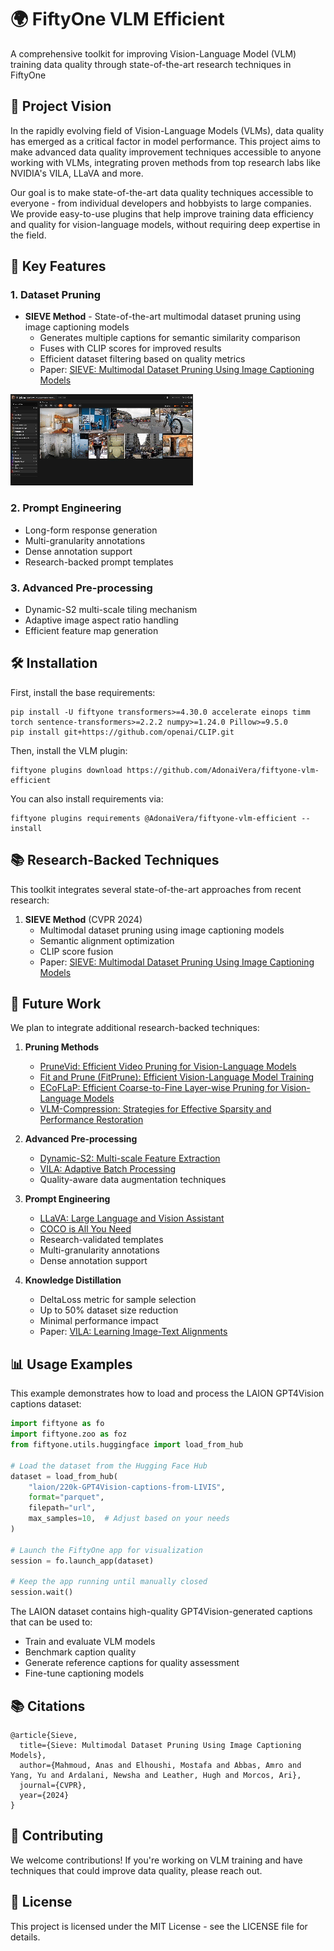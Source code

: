 # 🌍 FiftyOne VLM Efficient
A comprehensive toolkit for improving Vision-Language Model (VLM) training data quality through state-of-the-art research techniques in FiftyOne

## 🎯 Project Vision

In the rapidly evolving field of Vision-Language Models (VLMs), data quality has emerged as a critical factor in model performance. This project aims to make advanced data quality improvement techniques accessible to anyone working with VLMs, integrating proven methods from top research labs like NVIDIA's VILA, LLaVA and more.

Our goal is to make state-of-the-art data quality techniques accessible to everyone - from individual developers and hobbyists to large companies. We provide easy-to-use plugins that help improve training data efficiency and quality for vision-language models, without requiring deep expertise in the field.

## 🚀 Key Features

### 1. Dataset Pruning
- **SIEVE Method** - State-of-the-art multimodal dataset pruning using image captioning models
  - Generates multiple captions for semantic similarity comparison
  - Fuses with CLIP scores for improved results
  - Efficient dataset filtering based on quality metrics
  - Paper: [SIEVE: Multimodal Dataset Pruning Using Image Captioning Models](https://openaccess.thecvf.com/content/CVPR2024/papers/Mahmoud_Sieve_Multimodal_Dataset_Pruning_using_Image_Captioning_Models_CVPR_2024_paper.pdf)

![sieve-pluging](assets/sieve.gif)

### 2. Prompt Engineering
- Long-form response generation
- Multi-granularity annotations
- Dense annotation support
- Research-backed prompt templates

### 3. Advanced Pre-processing
- Dynamic-S2 multi-scale tiling mechanism
- Adaptive image aspect ratio handling
- Efficient feature map generation

## 🛠️ Installation

First, install the base requirements:

```shell
pip install -U fiftyone transformers>=4.30.0 accelerate einops timm torch sentence-transformers>=2.2.2 numpy>=1.24.0 Pillow>=9.5.0
pip install git+https://github.com/openai/CLIP.git
```

Then, install the VLM plugin:

```shell
fiftyone plugins download https://github.com/AdonaiVera/fiftyone-vlm-efficient
```

You can also install requirements via:

```shell
fiftyone plugins requirements @AdonaiVera/fiftyone-vlm-efficient --install
```

## 📚 Research-Backed Techniques

This toolkit integrates several state-of-the-art approaches from recent research:

1. **SIEVE Method** (CVPR 2024)
   - Multimodal dataset pruning using image captioning models
   - Semantic alignment optimization
   - CLIP score fusion
   - Paper: [SIEVE: Multimodal Dataset Pruning Using Image Captioning Models](https://openaccess.thecvf.com/content/CVPR2024/papers/Mahmoud_Sieve_Multimodal_Dataset_Pruning_using_Image_Captioning_Models_CVPR_2024_paper.pdf)

## 🔮 Future Work

We plan to integrate additional research-backed techniques:

1. **Pruning Methods**
   - [PruneVid: Efficient Video Pruning for Vision-Language Models](https://arxiv.org/abs/2412.16117)
   - [Fit and Prune (FitPrune): Efficient Vision-Language Model Training](https://arxiv.org/abs/2409.10197)
   - [ECoFLaP: Efficient Coarse-to-Fine Layer-wise Pruning for Vision-Language Models](https://github.com/ylsung/ECoFLaP)
   - [VLM-Compression: Strategies for Effective Sparsity and Performance Restoration](https://github.com/Shwai-He/VLM-Compression)

2. **Advanced Pre-processing**
   - [Dynamic-S2: Multi-scale Feature Extraction](https://arxiv.org/abs/2412.04468)
   - [VILA: Adaptive Batch Processing](https://github.com/NVlabs/VILA)
   - Quality-aware data augmentation techniques

3. **Prompt Engineering**
   - [LLaVA: Large Language and Vision Assistant](https://arxiv.org/abs/2304.08485)
   - [COCO is All You Need](https://arxiv.org/abs/2401.08968)
   - Research-validated templates
   - Multi-granularity annotations
   - Dense annotation support

4. **Knowledge Distillation**
   - DeltaLoss metric for sample selection
   - Up to 50% dataset size reduction
   - Minimal performance impact
   - Paper: [VILA: Learning Image-Text Alignments](https://arxiv.org/abs/2412.04468)


## 📊 Usage Examples
This example demonstrates how to load and process the LAION GPT4Vision captions dataset:

```python
import fiftyone as fo
import fiftyone.zoo as foz
from fiftyone.utils.huggingface import load_from_hub

# Load the dataset from the Hugging Face Hub
dataset = load_from_hub(
    "laion/220k-GPT4Vision-captions-from-LIVIS",
    format="parquet",
    filepath="url",
    max_samples=10,  # Adjust based on your needs
)

# Launch the FiftyOne app for visualization
session = fo.launch_app(dataset)

# Keep the app running until manually closed
session.wait()
```

The LAION dataset contains high-quality GPT4Vision-generated captions that can be used to:
- Train and evaluate VLM models
- Benchmark caption quality
- Generate reference captions for quality assessment
- Fine-tune captioning models

## 📚 Citations

```bibtext
@article{Sieve,
  title={Sieve: Multimodal Dataset Pruning Using Image Captioning Models},
  author={Mahmoud, Anas and Elhoushi, Mostafa and Abbas, Amro and Yang, Yu and Ardalani, Newsha and Leather, Hugh and Morcos, Ari},
  journal={CVPR},
  year={2024}
}
```

## 🤝 Contributing

We welcome contributions! If you're working on VLM training and have techniques that could improve data quality, please reach out.

## 📝 License

This project is licensed under the MIT License - see the LICENSE file for details.